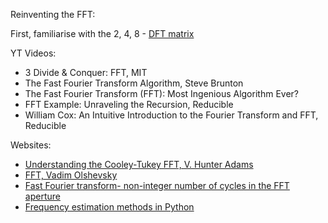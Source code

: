 Reinventing the FFT:

First, familiarise with the 2, 4, 8 - [DFT matrix](https://en.wikipedia.org/wiki/DFT_matrix)

YT Videos:
- 3 Divide & Conquer: FFT, MIT
- The Fast Fourier Transform Algorithm, Steve Brunton
- The Fast Fourier Transform (FFT): Most Ingenious Algorithm Ever?
- FFT Example: Unraveling the Recursion, Reducible
- William Cox: An Intuitive Introduction to the Fourier Transform and FFT, Reducible

Websites:
- [Understanding the Cooley-Tukey FFT, V. Hunter Adams](https://vanhunteradams.com/FFT/FFT.html)
- [FFT, Vadim Olshevsky](https://www2.math.uconn.edu/~olshevsky/classes/2018_Spring/math3511/FFT.pdf)
- [Fast Fourier transform- non-integer number of cycles in the FFT aperture](https://dsp.stackexchange.com/questions/2467/fast-fourier-transform-non-integer-number-of-cycles-in-the-fft-aperture)
- [Frequency estimation methods in Python](https://gist.github.com/endolith/255291)
